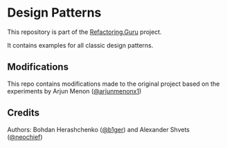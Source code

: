 # Design Patterns

This repository is part of the [Refactoring.Guru](https://refactoring.guru/design-patterns) project.

It contains examples for all classic design patterns.

## Modifications

This repo contains modifications made to the original project based on the experiments by Arjun Menon ([@arjunmenonx1](https://github.com/arjunmenonx1))

## Credits

Authors: Bohdan Herashchenko ([@b1ger](https://github.com/b1ger)) and Alexander Shvets ([@neochief](https://github.com/neochief))

